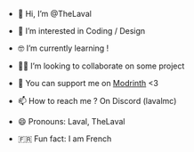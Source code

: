 - 👋 Hi, I’m @TheLaval

- 👀 I’m interested in Coding / Design

- 🤓 I’m currently learning !

- 🤝🏻 I’m looking to collaborate on some project

- 💚 You can support me on [Modrinth](https://modrinth.com/organization/lavalstudio) <3

- 📫 How to reach me ? On Discord (lavalmc)

- 😄 Pronouns: Laval, TheLaval

- 🇫🇷 Fun fact: I am French
